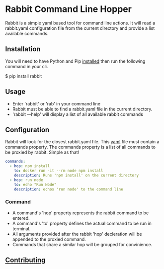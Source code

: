 # Rabbit Command Line Hopper
Rabbit is a simple yaml based tool for command line actions. It will read a rabbit.yaml configuration file from the current directory and provide a list available commands.

## Installation
You will need to have Python and Pip [installed](http://python-packaging-user-guide.readthedocs.org/en/latest/installing/#requirements-for-installing-packages) then run the following command in your cli.

  $ pip install rabbit

## Usage
- Enter 'rabbit' or 'rab' in your command line
- Rabbit must be able to find a rabbit.yaml file in the current directory.
- 'rabbit --help' will display a list of all available rabbit commands

## Configuration
Rabbit will look for the closest rabbit.yaml file. This [yaml](http://docs.ansible.com/YAMLSyntax.html) file must contain a commands property. The commands property is a list of all commands to be proxied by rabbit. Simple as that!

```yaml
commands:
  - hop: npm install
    to: docker run -it --rm node npm install
    description: Runs 'npm install' on the current directory
  - hop: run node
    to: echo "Run Node"
    description: echos 'run node' to the command line
```

### Command 
- A command's 'hop' property represents the rabbit command to be entered.
- A command's 'to' property defines the actual command to be run in terminal.  
- All arguments provided after the rabbit 'hop' decleration will be appended to the proxied command.
- Commands that share a similar hop will be grouped for convinience.

## [Contributing](CONTRIBUTING.md)